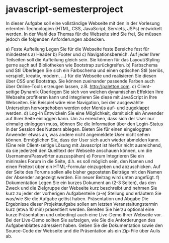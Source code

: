 # javascript-semesterproject
In dieser Aufgabe soll eine vollständige Webseite mit den in der Vorlesung erlernten Technologien (HTML, CSS, JavaScript, Servlets, JSPs) entwickelt werden. In der Wahl des Themas für die Webseite sind Sie frei, Sie müssen jedoch die folgenden Anforderungen abdecken.


a) Feste Aufteilung
Legen Sie für die Webseite feste Bereiche fest für mindestens a) Header b) Footer und c) Navigationsbereich. Auf
jeder Ihrer Teilseiten soll die Aufteilung gleich sein. Sie können für das Layout/Styling gerne auch auf Bibliotheken
wie Bootstrap zurückgreifen.
b) Farbschema und Stil
Überlegen Sie sich ein Farbschema und einen optischen Stil (seriös, verspielt, kreativ, modern, ...) für die Webseite
und realisieren Sie diesen über CSS und Bootstrap. Sie können zueinander passende Farben auch über Online-Tools
erzeugen lassen, z.B. http://paletton.com.
c) Client-seitige Dynamik
Überlegen Sie sich von welchen dynamischen Effekten Ihre Webseite profitieren kann und integrieren Sie diese mit
JavaScript in Ihre Webseiten. Ein Beispiel wäre eine Navigation, bei der ausgewählte Unterseiten hervorgehoben
werden oder Menüs auf- und zugeklappt werden.
d) Log-In
Entwickeln Sie eine Möglichkeit, damit sich ein Anwender auf Ihrer Seite einloggen kann. Um zu erreichen, dass
sich der User nur einmalig einloggen muss, können Sie die Information über den Login-Status in der Session des
Nutzers ablegen. Bieten Sie für einen eingeloggten Anwender etwas an, was andere nicht angemeldete User nicht
sehen können. Ermöglichen Sie, dass der User sich auch wieder abmelden kann. (Eine rein Client-seitige Lösung mit
Javascript ist hierfür nicht ausreichend, da sie jederzeit den Quelltext der Webseite anschauen können, um die
Usernamen/Passwörter auszuspähen)
e) Forum
Integrieren Sie ein minimales Forum in die Seite, d.h. es soll möglich sein, den Namen und einen Freitext über ein
HTML-Formular einzugeben und abzuschicken. Auf der Seite des Forums sollen alle bisher geposteten Beiträge mit
den Namen der Absender angezeigt werden. Ein neuer Beitrag wird unten angefügt.
f) Dokumentation
Legen Sie ein kurzes Dokument an (2-3 Seiten), das den Zweck und die Zielgruppe der Webseite kurz beschreibt
und nehmen Sie kurz zu jeder der vorherigen Aufgabenteile (a-e) Stellung und erläutern Sie was/wie Sie die
Aufgabe gelöst haben.
Präsentation und Abgabe
Die Ergebnisse dieser Projektaufgabe sollen am letzten Veranstaltungstermin kurz (etwa 10 min) präsentiert
werden. Bereiten Sie hierzu optional eine kurze Präsentation und unbedingt auch eine Live-Demo Ihrer Webseite
vor. Bei der Live-Demo sollten Sie aufzeigen, wie Sie die Anforderungen des Aufgabenblattes adressiert haben.
Geben Sie die Dokumentation sowie den Source-Code der Webseite und die Präsentation als ein Zip-File über
Aulis ab.
